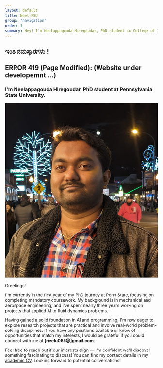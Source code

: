```yaml
---
layout: default
title: Neel-PSU
group: "navigation"
order: 1
summary: Hey! I'm Neelappagouda Hiregoudar, PhD student in College of Information Sciences and technology (IST) at Penn State. Welcome to my personal website! 
---
```


## **ಇಂತಿ ನಮಸ್ಕಾರಗಳು !**

## ERROR 419 (Page Modified): (Website under developemnt ...)
### I'm Neelappagouda Hiregoudar, PhD student at Pennsylvania State University.

<img src="/assets/images/neel_headshot.jpg" class="wrapped rounded">

Greetings!  

I'm currently in the first year of my PhD journey at Penn State, focusing on completing mandatory coursework. My background is in mechanical and aerospace engineering, and I've spent nearly three years working on projects that applied AI to fluid dynamics problems.

Having gained a solid foundation in AI and programming, I'm now eager to explore research projects that are practical and involve real-world problem-solving disciplines.
If you have any positions available or know of opportunities that match my interests, I would be grateful if you could connect with me at **[neelu065@]gmail.com**.

Feel free to reach out if our interests align — I'm confident we'll discover something fascinating to discuss! You can find my contact details in my [academic CV](assets/pdfs/neel_CV.pdf). Looking forward to potential conversations!

